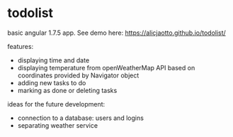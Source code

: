 # todolist
basic angular 1.7.5 app. See demo here: https://alicjaotto.github.io/todolist/

features:
* displaying time and date
* displaying temperature from openWeatherMap API based on coordinates provided by Navigator object
* adding new tasks to do
* marking as done or deleting tasks

ideas for the future development:
* connection to a database: users and logins
* separating weather service
